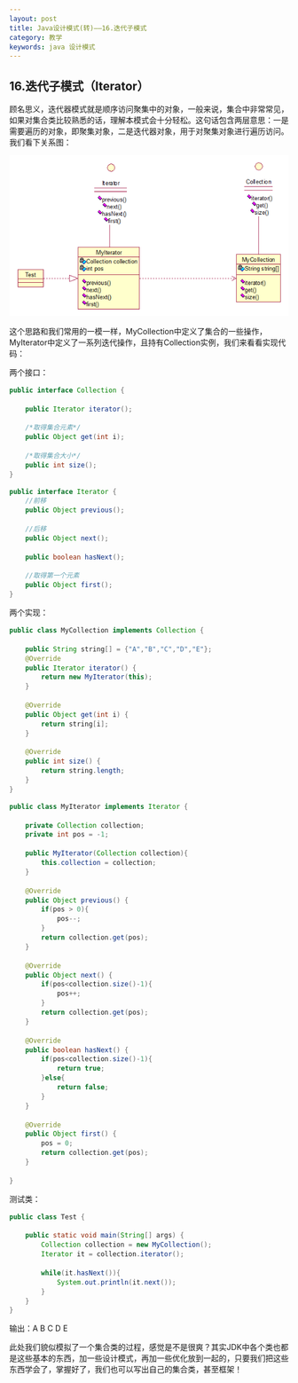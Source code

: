```yaml
---
layout: post
title: Java设计模式(转)——16.迭代子模式
category: 教学
keywords: java 设计模式
---
```


## 16.迭代子模式（Iterator）

顾名思义，迭代器模式就是顺序访问聚集中的对象，一般来说，集合中非常常见，如果对集合类比较熟悉的话，理解本模式会十分轻松。这句话包含两层意思：一是需要遍历的对象，即聚集对象，二是迭代器对象，用于对聚集对象进行遍历访问。我们看下关系图：

<img src="/assets/img/content27.png">

这个思路和我们常用的一模一样，MyCollection中定义了集合的一些操作，MyIterator中定义了一系列迭代操作，且持有Collection实例，我们来看看实现代码：

两个接口：

``` java
public interface Collection {
	
	public Iterator iterator();
	
	/*取得集合元素*/
	public Object get(int i);
	
	/*取得集合大小*/
	public int size();
}
```

``` java
public interface Iterator {
	//前移
	public Object previous();
	
	//后移
	public Object next();
	
	public boolean hasNext();
	
	//取得第一个元素
	public Object first();
}
```

两个实现：

``` java
public class MyCollection implements Collection {

	public String string[] = {"A","B","C","D","E"};
	@Override
	public Iterator iterator() {
		return new MyIterator(this);
	}

	@Override
	public Object get(int i) {
		return string[i];
	}

	@Override
	public int size() {
		return string.length;
	}
}
```

``` java
public class MyIterator implements Iterator {

	private Collection collection;
	private int pos = -1;
	
	public MyIterator(Collection collection){
		this.collection = collection;
	}
	
	@Override
	public Object previous() {
		if(pos > 0){
			pos--;
		}
		return collection.get(pos);
	}

	@Override
	public Object next() {
		if(pos<collection.size()-1){
			pos++;
		}
		return collection.get(pos);
	}

	@Override
	public boolean hasNext() {
		if(pos<collection.size()-1){
			return true;
		}else{
			return false;
		}
	}

	@Override
	public Object first() {
		pos = 0;
		return collection.get(pos);
	}

}
```

测试类：

``` java
public class Test {

	public static void main(String[] args) {
		Collection collection = new MyCollection();
		Iterator it = collection.iterator();
		
		while(it.hasNext()){
			System.out.println(it.next());
		}
	}
}
```

输出：A B C D E

此处我们貌似模拟了一个集合类的过程，感觉是不是很爽？其实JDK中各个类也都是这些基本的东西，加一些设计模式，再加一些优化放到一起的，只要我们把这些东西学会了，掌握好了，我们也可以写出自己的集合类，甚至框架！
